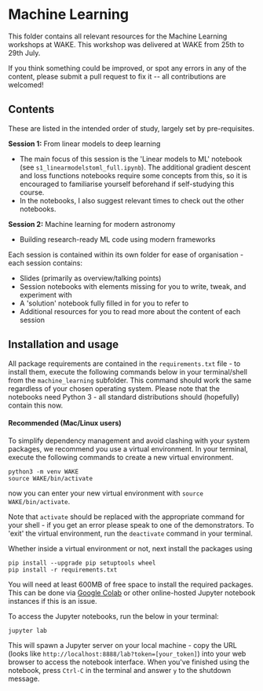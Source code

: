 Machine Learning
===
This folder contains all relevant resources for the Machine Learning workshops at WAKE. This workshop was delivered at
WAKE from 25th to 29th July.

If you think something could be improved, or spot any errors in any of the content, please submit a pull request to fix 
it -- all contributions are welcomed!

Contents
---
These are listed in the intended order of study, largely set by pre-requisites.

**Session 1:** From linear models to deep learning
- The main focus of this session is the 'Linear models to ML' notebook (see `s1_linearmodelstoml_full.ipynb`).
  The additional gradient descent and loss functions notebooks require some concepts from this, so it is encouraged to
  familiarise yourself beforehand if self-studying this course.
- In the notebooks, I also suggest relevant times to check out the other notebooks.

**Session 2:** Machine learning for modern astronomy
- Building research-ready ML code using modern frameworks

Each session is contained within its own folder for ease of organisation - each session contains:
- Slides (primarily as overview/talking points)
- Session notebooks with elements missing for you to write, tweak, and experiment with
- A 'solution' notebook fully filled in for you to refer to
- Additional resources for you to read more about the content of each session

Installation and usage
---
All package requirements are contained in the `requirements.txt` file - to install them, execute the following commands
below in your terminal/shell from the `machine_learning` subfolder. 
This command should work the same regardless of your chosen operating system.
Please note that the notebooks need Python 3 - all standard distributions should (hopefully) contain this now.

#### Recommended (Mac/Linux users)
To simplify dependency management and avoid clashing with your system packages, we recommend you 
use a virtual environment. In your terminal, execute the following commands to create a new virtual environment.

```shell
python3 -m venv WAKE
source WAKE/bin/activate
```
now you can enter your new virtual environment with `source WAKE/bin/activate`.

Note that `activate` should be replaced with the appropriate command for your shell - if you get an error please speak 
to one of the demonstrators. To 'exit' the virtual environment, run the `deactivate` command in your terminal.

Whether inside a virtual environment or not, next install the packages using

```shell
pip install --upgrade pip setuptools wheel
pip install -r requirements.txt
```
You will need at least 600MB of free space to install the required packages. This can be done via 
[Google Colab](https://research.google.com/colaboratory/) or other online-hosted Jupyter notebook instances if this is 
an issue.

To access the Jupyter notebooks, run the below in your terminal:
```shell
jupyter lab
```
This will spawn a Jupyter server on your local machine - copy the URL (looks like 
`http://localhost:8888/lab?token=[your_token]`) into your web browser to access the notebook interface.
When you've finished using the notebook, press `Ctrl-C` in the terminal and answer `y` to the shutdown message.
